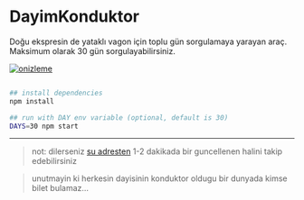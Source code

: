 # DayimKonduktor
Doğu ekspresin de yataklı vagon için toplu gün sorgulamaya yarayan araç.
Maksimum olarak 30 gün sorgulayabilirsiniz. 

[![onizleme](https://asciinema.org/a/COiPj6eaVVMMVD7Qj9kJsGnfp.png)](https://asciinema.org/a/COiPj6eaVVMMVD7Qj9kJsGnfp)

```bash

## install dependencies
npm install

## run with DAY env variable (optional, default is 30)
DAYS=30 npm start

```

***


> not: dilerseniz [su adresten](http://karsrail.batuhan.org) 1-2 dakikada bir guncellenen halini takip edebilirsiniz

> unutmayin ki herkesin dayisinin konduktor oldugu bir dunyada kimse bilet bulamaz...
